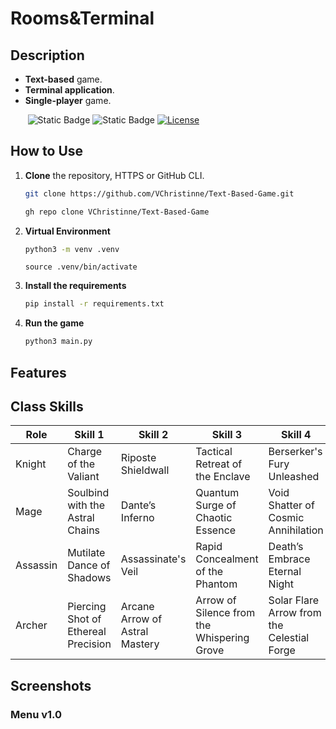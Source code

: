 # Rooms&Terminal

## Description

- **Text-based** game.
- **Terminal application**.
- **Single-player** game.

&nbsp;&nbsp;&nbsp;&nbsp;&nbsp;&nbsp;
![Static Badge](https://badgen.net/badge/python/v3.11+?color=cyan)
![Static Badge](https://badgen.net/badge/IDE/PyCharm?color=green)
[![License](https://badgen.net/badge/license/MIT?color=black)](https://opensource.org/license/mit/)

## How to Use


1. **Clone** the repository, HTTPS or GitHub CLI.
    ```bash
    git clone https://github.com/VChristinne/Text-Based-Game.git
    ```
    ```bash
    gh repo clone VChristinne/Text-Based-Game
    ```

2. **Virtual Environment**
    ```bash
    python3 -m venv .venv
    ```
    ```
    source .venv/bin/activate
    ```

3. **Install the requirements** 
    ```bash
    pip install -r requirements.txt
    ```

4. **Run the game**
    ```bash
    python3 main.py
    ```


## Features

## Class Skills
| Role     | Skill 1                             | Skill 2                        | Skill 3                                    | Skill 4                                    |
|----------|-------------------------------------|--------------------------------|--------------------------------------------|--------------------------------------------|
| Knight   | Charge of the Valiant               | Riposte Shieldwall             | Tactical Retreat of the Enclave            | Berserker's Fury Unleashed                 |
| Mage     | Soulbind with the Astral Chains     | Dante’s Inferno                | Quantum Surge of Chaotic Essence           | Void Shatter of Cosmic Annihilation        |
| Assassin | Mutilate Dance of Shadows           | Assassinate's Veil             | Rapid Concealment of the Phantom           | Death’s Embrace Eternal Night              |
| Archer   | Piercing Shot of Ethereal Precision | Arcane Arrow of Astral Mastery | Arrow of Silence from the Whispering Grove | Solar Flare Arrow from the Celestial Forge |



## Screenshots

### Menu v1.0
